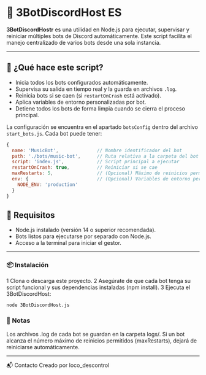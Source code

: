 # 🤖 3BotDiscordHost ES

**3BotDiscordHostr** es una utilidad en Node.js para ejecutar, supervisar y reiniciar múltiples bots de Discord automáticamente. Este script facilita el manejo centralizado de varios bots desde una sola instancia.

---

## 🚀 ¿Qué hace este script?

- Inicia todos los bots configurados automáticamente.
- Supervisa su salida en tiempo real y la guarda en archivos `.log`.
- Reinicia bots si se caen (si `restartOnCrash` está activado).
- Aplica variables de entorno personalizadas por bot.
- Detiene todos los bots de forma limpia cuando se cierra el proceso principal.

La configuración se encuentra en el apartado  `botsConfig` dentro del archivo `start_bots.js`. Cada bot puede tener:

```js
{
  name: 'MusicBot',              // Nombre identificador del bot
  path: './bots/music-bot',      // Ruta relativa a la carpeta del bot
  script: 'index.js',            // Script principal a ejecutar
  restartOnCrash: true,          // Reiniciar si se cae
  maxRestarts: 5,                // (Opcional) Máximo de reinicios permitidos
  env: {                         // (Opcional) Variables de entorno personalizadas
    NODE_ENV: 'production'
  }
}
```

## 🧠 Requisitos
- Node.js instalado (versión 14 o superior recomendada).
- Bots listos para ejecutarse por separado con Node.js.
- Acceso a la terminal para iniciar el gestor.

---
### 📦 Instalación
1 Clona o descarga este proyecto.
2 Asegúrate de que cada bot tenga su script funcional y sus dependencias instaladas (npm install).
3 Ejecuta el 3BotDiscordHost:

```bash
node 3BotDiscordHost.js
```

### 📒 Notas
Los archivos .log de cada bot se guardan en la carpeta logs/.
Si un bot alcanza el número máximo de reinicios permitidos (maxRestarts), dejará de reiniciarse automáticamente.

---
📬 Contacto
Creado por loco_descontrol
